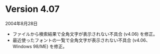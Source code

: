 # Version 4.07

2004年8月28日

- ファイルから検索結果で全角文字が表示されない不具合 (v4.06) を修正。
- 最近使ったフォントの一覧で全角文字が表示されない不具合 (v4.06、Windows 98/ME) を修正。